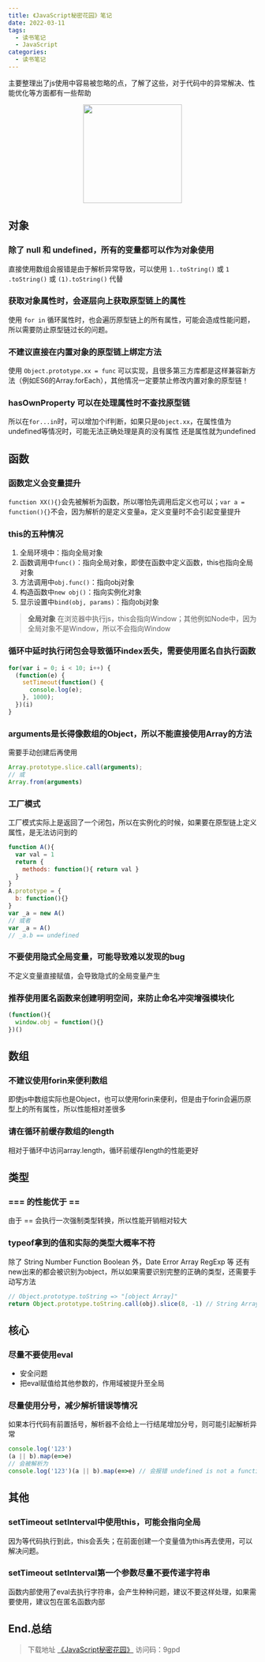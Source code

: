 ```yaml
---
title: 《JavaScript秘密花园》笔记
date: 2022-03-11
tags: 
  - 读书笔记
  - JavaScript
categories: 
  - 读书笔记
---
```


主要整理出了js使用中容易被忽略的点，了解了这些，对于代码中的异常解决、性能优化等方面都有一些帮助

<!-- more -->

<img src="/images/blog/JavaScript秘密花园.png" style="width:200px;margin:0 auto;display:block;">

## 对象

### 除了 null 和 undefined，所有的变量都可以作为对象使用

直接使用数组会报错是由于解析异常导致，可以使用 `1..toString()` 或 `1 .toString()` 或 `(1).toString()` 代替

### 获取对象属性时，会逐层向上获取原型链上的属性

使用 `for in` 循环属性时，也会遍历原型链上的所有属性，可能会造成性能问题，所以需要防止原型链过长的问题。

### 不建议直接在内置对象的原型链上绑定方法

使用 `Object.prototype.xx = func` 可以实现，且很多第三方库都是这样兼容新方法（例如ES6的Array.forEach），其他情况一定要禁止修改内置对象的原型链！

### hasOwnProperty 可以在处理属性时不查找原型链

所以在`for...in`时，可以增加个if判断，如果只是`Object.xx`，在属性值为undefined等情况时，可能无法正确处理是真的没有属性 还是属性就为undefined

## 函数

### 函数定义会变量提升

`function XX(){}`会先被解析为函数，所以哪怕先调用后定义也可以；`var a = function(){}`不会，因为解析的是定义变量a，定义变量时不会引起变量提升

### this的五种情况

1. 全局环境中：指向全局对象
2. 函数调用中`func()`：指向全局对象，即使在函数中定义函数，this也指向全局对象
3. 方法调用中`obj.func()`：指向obj对象
4. 构造函数中`new obj()`：指向实例化对象
5. 显示设置中`bind(obj, params)`：指向obj对象

> **全局对象** 在浏览器中执行js，this会指向Window；其他例如Node中，因为全局对象不是Window，所以不会指向Window

### 循环中延时执行闭包会导致循环index丢失，需要使用匿名自执行函数

```javascript
for(var i = 0; i < 10; i++) {
  (function(e) {
    setTimeout(function() {
      console.log(e);
    }, 1000);
  })(i)
}
```

### arguments是长得像数组的Object，所以不能直接使用Array的方法

需要手动创建后再使用

```javascript
Array.prototype.slice.call(arguments);
// 或
Array.from(arguments)
```

### 工厂模式

工厂模式实际上是返回了一个闭包，所以在实例化的时候，如果要在原型链上定义属性，是无法访问到的

```javascript
function A(){
  var val = 1
  return {
    methods: function(){ return val }
  }
}
A.prototype = {
  b: function(){}
}
var _a = new A()
// 或者
var _a = A() 
// _a.b == undefined
```

### 不要使用隐式全局变量，可能导致难以发现的bug

不定义变量直接赋值，会导致隐式的全局变量产生

### 推荐使用匿名函数来创建明明空间，来防止命名冲突增强模块化

```javascript
(function(){
  window.obj = function(){}
})()
```

## 数组

### 不建议使用forin来便利数组

即使js中数组实际也是Object，也可以使用forin来便利，但是由于forin会遍历原型上的所有属性，所以性能相对差很多

### 请在循环前缓存数组的length

相对于循环中访问array.length，循环前缓存length的性能更好

## 类型

### === 的性能优于 ==

由于 == 会执行一次强制类型转换，所以性能开销相对较大

### typeof拿到的值和实际的类型大概率不符

除了 String Number Function Boolean 外，Date Error Array RegExp 等 还有new出来的都会被识别为object，所以如果需要识别完整的正确的类型，还需要手动写方法

```javascript
// Object.prototype.toString => "[object Array]"
return Object.prototype.toString.call(obj).slice(8, -1) // String Array等
```

## 核心

### 尽量不要使用eval

- 安全问题
- 把eval赋值给其他参数的，作用域被提升至全局

### 尽量使用分号，减少解析错误等情况

如果本行代码有前置括号，解析器不会给上一行结尾增加分号，则可能引起解析异常

```javascript
console.log('123')
(a || b).map(e=>e)
// 会被解析为
console.log('123')(a || b).map(e=>e) // 会报错 undefined is not a function
```

## 其他

### setTimeout setInterval中使用this，可能会指向全局

因为等代码执行到此，this会丢失；在前面创建一个变量值为this再去使用，可以解决问题。

### setTimeout setInterval第一个参数尽量不要传递字符串

函数内部使用了eval去执行字符串，会产生种种问题，建议不要这样处理，如果需要使用，建议包在匿名函数内部

## End.总结

> 下载地址 [《JavaScript秘密花园》](https://cloud.189.cn/t/yqiAJjiQjyUj) 访问码：9gpd